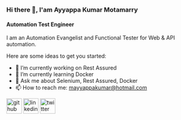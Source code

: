 ### Hi there 👋, I'am Ayyappa Kumar Motamarry
#### Automation Test Engineer
I am an Automation Evangelist and  Functional Tester for Web & API automation.

Here are some ideas to get you started:

- 🔭 I’m currently working on Rest Assured
- 🌱 I’m currently learning Docker
- 💬 Ask me about Selenium, Rest Assured, Docker 
- 📫 How to reach me: mayyappakumar@hotmail.com

[<img src='https://cdn.jsdelivr.net/npm/simple-icons@3.0.1/icons/github.svg' alt='github' height='40'>](https://github.com/ayyappasiri)  [<img src='https://cdn.jsdelivr.net/npm/simple-icons@3.0.1/icons/linkedin.svg' alt='linkedin' height='40'>](https://www.linkedin.com/in/ayyappakumar/)  [<img src='https://cdn.jsdelivr.net/npm/simple-icons@3.0.1/icons/twitter.svg' alt='twitter' height='40'>](https://twitter.com/ayyappasiri)
